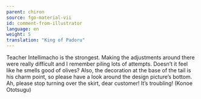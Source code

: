 ```yaml
---
parent: chiron
source: fgo-material-vii
id: comment-from-illustrator
language: en
weight: 5
translation: "King of Padoru"
---
```


Teacher Intellimacho is the strongest. Making the adjustments around there were really difficult and I remember piling lots of attempts. Doesn’t it feel like he smells good of olives? Also, the decoration at the base of the tail is his charm point, so please have a look around the design picture’s bottom. Ah, please stop turning over the skirt, dear customer! It’s troubling! (Konoe Ototsugu)
